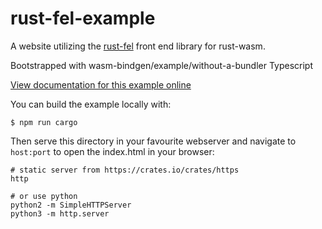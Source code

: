 # rust-fel-example

A website utilizing the [rust-fel](https://github.com/tostaylo/rust-fel) front end library for rust-wasm.

Bootstrapped with
wasm-bindgen/example/without-a-bundler
Typescript

[View documentation for this example online][dox]

[dox]: https://rustwasm.github.io/docs/wasm-bindgen/examples/without-a-bundler.html

You can build the example locally with:

```
$ npm run cargo
```

Then serve this directory in your favourite webserver and navigate to `host:port`
to open the index.html in your browser:

```
# static server from https://crates.io/crates/https
http

# or use python
python2 -m SimpleHTTPServer
python3 -m http.server
```
